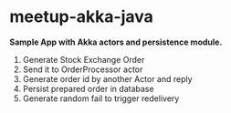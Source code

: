 # meetup-akka-java

**Sample App with Akka actors and persistence module.**
1. Generate Stock Exchange Order
2. Send it to OrderProcessor actor
3. Generate order id by another Actor and reply
4. Persist prepared order in database
5. Generate random fail to trigger redelivery
